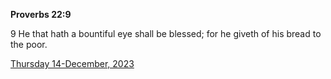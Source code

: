 **Proverbs 22:9**

9 He that hath a bountiful eye shall be blessed; for he giveth of his bread to the poor.

[Thursday 14-December, 2023](https://getbible.net/kjv/Proverbs/22/9)
